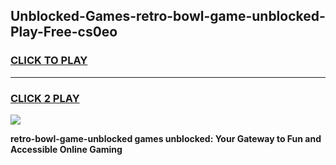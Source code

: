 
## Unblocked-Games-retro-bowl-game-unblocked-Play-Free-cs0eo
<h3>
<a href="https://premium76.site?title=retro-bowl-game-unblocked&ref=23A">CLICK TO PLAY</a></h3>
<hr>

<h3>
<a href="https://premium76.site?title=retro-bowl-game-unblocked&ref=23A">CLICK 2 PLAY</a>
  
</h3>

<a href="https://premium76.site?title=retro-bowl-game-unblocked&ref=23A"><img src="https://clearcache.store/games.png"></a>


**retro-bowl-game-unblocked games unblocked: Your Gateway to Fun and Accessible Online Gaming**
